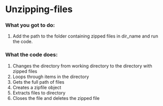# Unzipping-files

### What you got to do:
1. Add the path to the folder containing zipped files in dir_name and run the code.

### What the code does:
1. Changes the directory from working directory to the directory with zipped files
2. Loops through items in the directory
3. Gets the full path of files
4. Creates a zipfile object
5. Extracts files to directory
6. Closes the file and deletes the zipped file
